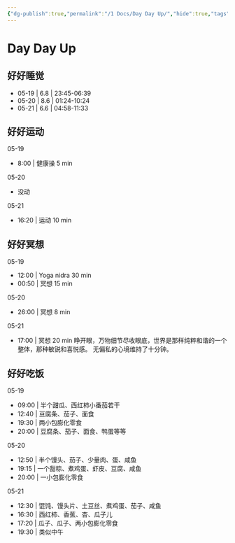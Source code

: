 ```yaml
---
{"dg-publish":true,"permalink":"/1 Docs/Day Day Up/","hide":true,"tags":["gardenEntry"],"created":"2023-04-20T09:35:44.021+08:00","updated":"2023-05-22T01:19:15.011+08:00"}
---
```


# Day Day Up

## 好好睡觉

- 05-19 | 6.8 | 23:45-06:39 
- 05-20 | 8.6 | 01:24-10:24 
- 05-21 | 6.6 | 04:58-11:33 

## 好好运动

05-19

- 8:00 | 健康操 5 min

05-20

- 没动

05-21

- 16:20 | 运动 10 min

## 好好冥想

05-19

- 12:00 | Yoga nidra 30 min
- 00:50 | 冥想 15 min

05-20

- 26:00 | 冥想 8 min

05-21

- 17:00 | 冥想 20 min
  睁开眼，万物细节尽收眼底，世界是那样纯粹和谐的一个整体，那种敏锐和喜悦感。
  无偏私的心境维持了十分钟。

## 好好吃饭

05-19

- 09:00 | 半个甜瓜、西红柿小番茄若干
- 12:40 | 豆腐条、茄子、面食
- 19:30 | 两小包膨化零食
- 20:00 | 豆腐条、茄子、面食、鸭蛋等等

05-20

- 12:50 | 半个馒头、茄子、少量肉、蛋、咸鱼
- 19:15 | 一个甜粽、煮鸡蛋、虾皮、豆腐、咸鱼
- 20:00 | 一小包膨化零食

05-21

- 12:30 | 馄饨、馒头片、土豆丝、煮鸡蛋、茄子、咸鱼
- 16:30 | 西红柿、香蕉、杏、瓜子儿
- 17:20 | 瓜子、瓜子、两小包膨化零食
- 19:30 | 类似中午